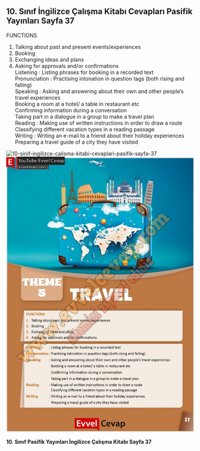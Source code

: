 ## 10. Sınıf İngilizce Çalışma Kitabı Cevapları Pasifik Yayınları Sayfa 37

FUNCTIONS  
 1. Talking about past and present events/experiences  
 2. Booking  
 3. Exchanging ideas and plans  
 4. Asking for approvals and/or confirmations  
 Listening : Listing phrases for booking in a recorded text  
 Pronunciation : Practising intonation in question tags (both rising and falling)  
 Speaking : Asking and answering about their own and other people’s travel experiences  
 Booking a room at a hotel/ a table in restaurant etc  
 Confirming information during a conversation  
 Taking part in a dialogue in a group to make a travel plan  
 Reading : Making use of written instructions in order to draw a route  
 Classifying different vacation types in a reading passage  
 Writing : Writing an e-mail to a friend about their holiday experiences  
 Preparing a travel guide of a city they have visited

![10-sinif-ingilizce-calisma-kitabi-cevaplari-pasifik-sayfa-37]()![10-sinif-ingilizce-calisma-kitabi-cevaplari-pasifik-sayfa-37](./image1.webp)

**10. Sınıf Pasifik Yayınları İngilizce Çalışma Kitabı Sayfa 37**